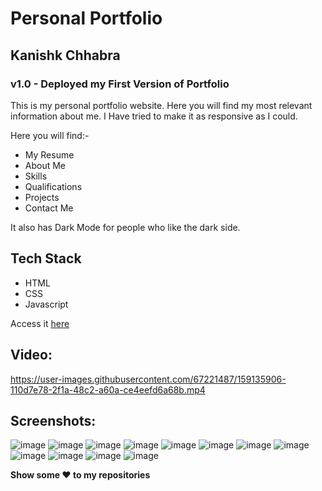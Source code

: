 # Personal Portfolio
## Kanishk Chhabra

### v1.0 - Deployed my First Version of Portfolio

This is my personal portfolio website. Here you will find my most relevant information about me. I Have tried to make it as responsive as I could.


Here you will find:-
- My Resume
- About Me
- Skills
- Qualifications
- Projects
- Contact Me

It also has Dark Mode for people who like the dark side.

## Tech Stack
* HTML
* CSS
* Javascript

Access it <a href = "https://kanishkchhabra.in/">here</a>

## Video: 

https://user-images.githubusercontent.com/67221487/159135906-110d7e78-2f1a-48c2-a60a-ce4eefd6a68b.mp4

## Screenshots: 

![image](https://user-images.githubusercontent.com/67221487/159136025-5b636035-3452-4140-96cf-14f0bda9a790.png)
![image](https://user-images.githubusercontent.com/67221487/159136031-5a3d7fb3-7ce6-4774-922d-e14743620af1.png)
![image](https://user-images.githubusercontent.com/67221487/159136048-c7fd80f6-4d31-4e6d-bc7d-f4067895f8a5.png)
![image](https://user-images.githubusercontent.com/67221487/159136043-e687e31d-120c-4e01-bd54-232a5a3139c2.png)
![image](https://user-images.githubusercontent.com/67221487/159136059-c65fc0ec-8ae2-4061-bcd9-0164c6df59fe.png)
![image](https://user-images.githubusercontent.com/67221487/159136069-ad604a4c-3e44-4366-abbf-4e1e2870fcdb.png)
![image](https://user-images.githubusercontent.com/67221487/159136080-5497c61b-00e7-49b1-9946-d84c9baba5d9.png)
![image](https://user-images.githubusercontent.com/67221487/159136090-76c0f96f-4aa7-4140-b958-1d31a433b508.png)
![image](https://user-images.githubusercontent.com/67221487/159136105-436e0797-419e-4796-9259-bd5f6ae635d9.png)
![image](https://user-images.githubusercontent.com/67221487/159136098-0f2990ff-510a-41d6-8a28-159002aeafc0.png)
![image](https://user-images.githubusercontent.com/67221487/159136109-27b6a8bd-e98e-4619-952c-536d39a4abce.png)
![image](https://user-images.githubusercontent.com/67221487/159136118-c4fd4b82-b30b-45f0-9f09-6c020078e3cc.png)

<strong>Show some :heart: to my repositories</a></strong>
